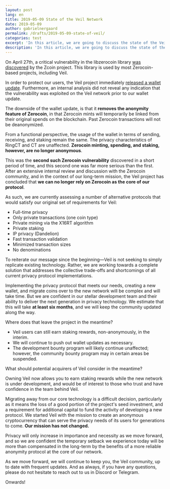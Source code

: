 ```yaml
---
layout: post
lang: en
title: 2019-05-09 State of the Veil Network
date: 2019-05-09
author: gabrielnergaard
permalink: /drafts/2019-05-09-state-of-veil/
categories: test
excerpt: 'In this article, we are going to discuss the state of the Veil network, including our decision to replace Zerocoin with a new privacy protocol.'
description: 'In this article, we are going to discuss the state of the Veil network, including our decision to replace Zerocoin with a new privacy protocol.'
---
```


On April 27th, a critical vulnerability in the libzerocoin library [was discovered](https://zcoin.io/further-disclosure-on-zerocoin-vulnerability) by the Zcoin project. This library is used by most Zerocoin-based projects, including Veil.

In order to protect our users, the Veil project immediately [released a wallet update](https://veil-project.com/news/wallet-1-0-3-0/). Furthermore, an internal analysis did not reveal any indication that the vulnerability was exploited on the Veil network prior to our wallet update.

The downside of the wallet update, is that it **removes the anonymity feature of Zerocoin**, in that Zerocoin mints will temporarily be linked from their original spends on the blockchain. Past Zerocoin transactions will not be deanonymized.

From a functional perspective, the usage of the wallet in terms of sending, receiving, and staking remain the same. The privacy characteristics of RingCT and CT are unaffected. **Zerocoin minting, spending, and staking, however, are no longer anonymous**.

This was the **second such Zerocoin vulnerability** discovered in a short period of time, and this second one was far more serious than the first. After an extensive internal review and discussion with the Zerocoin community, and in the context of our long-term mission, the Veil project has concluded that **we can no longer rely on Zerocoin as the core of our protocol**. 

As such, we are currently assessing a number of alternative protocols that would satisfy our original set of requirements for Veil:

- Full-time privacy
- Only private transactions (one coin type)
- Private mining via the X16RT algorithm
- Private staking
- IP privacy (Dandelion)
- Fast transaction validation
- Minimized transaction sizes
- No denominations

To reiterate our message since the beginning—Veil is not seeking to simply replicate existing technology. Rather, we are working towards a complete solution that addresses the collective trade-offs and shortcomings of all current privacy protocol implementations.

Implementing the privacy protocol that meets our needs, creating a new wallet, and migrate coins over to the new network will be complex and will take time. But we are confident in our stellar development team and their ability to deliver the next generation in privacy technology. We estimate that this will take **at least six months**, and we will keep the community updated along the way.

Where does that leave the project in the meantime?

- Veil users can still earn staking rewards, non-anonymously, in the interim. 
- We will continue to push out wallet updates as necessary. 
- The development bounty program will likely continue unaffected; however, the community bounty program may in certain areas be suspended.

What should potential acquirers of Veil consider in the meantime?

Owning Veil now allows you to earn staking rewards while the new network is under development, and would be of interest to those who trust and have confidence in the team behind Veil.

Migrating away from our core technology is a difficult decision, particularly as it means the loss of a good portion of the project's seed investment, and a requirement for additional capital to fund the activity of developing a new protocol. We started Veil with the mission to create an anonymous cryptocurrency that can serve the privacy needs of its users for generations to come. **Our mission has not changed.** 

Privacy will only increase in importance and necessity as we move forward, and so we are confident the temporary setback we experience today will be more than compensated in the long-term by the benefits of a more reliable anonymity protocol at the core of our network.

As we move forward, we will continue to keep you, the Veil community, up to date with frequent updates. And as always, if you have any questions, please do not hesitate to reach out to us in Discord or Telegram.

Onwards!